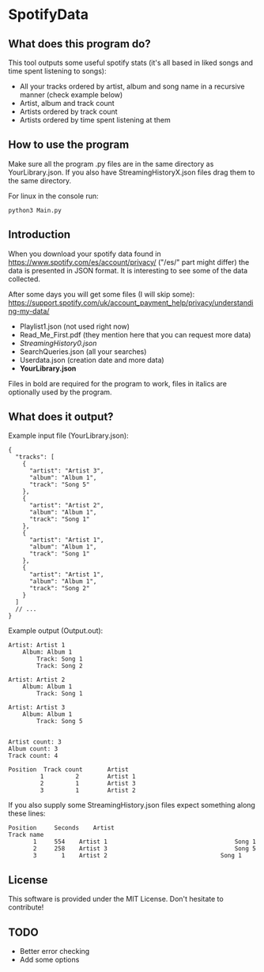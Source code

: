 # SpotifyData

## What does this program do?
This tool outputs some useful spotify stats (it's all based in liked songs and time spent listening to songs):

* All your tracks ordered by artist, album and song name in a recursive manner (check example below)
* Artist, album and track count
* Artists ordered by track count
* Artists ordered by time spent listening at them

## How to use the program

Make sure all the program .py files are in the same directory as YourLibrary.json.
If you also have StreamingHistoryX.json files drag them to the same directory.

For linux in the console run:
```
python3 Main.py 
```

## Introduction

When you download your spotify data found in https://www.spotify.com/es/account/privacy/ ("/es/" part might differ) the data is presented in JSON format.
It is interesting to see some of the data collected.

After some days you will get some files (I will skip some):
https://support.spotify.com/uk/account_payment_help/privacy/understanding-my-data/
* Playlist1.json (not used right now)
* Read_Me_First.pdf (they mention here that you can request more data)
* *StreamingHistory0.json*
* SearchQueries.json (all your searches)
* Userdata.json (creation date and more data)
* **YourLibrary.json**

Files in bold are required for the program to work, files in italics are optionally used by the program.

## What does it output?

Example input file (YourLibrary.json):
```
{
  "tracks": [
    {
      "artist": "Artist 3",
      "album": "Album 1",
      "track": "Song 5"
    },
    {
      "artist": "Artist 2",
      "album": "Album 1",
      "track": "Song 1"
    },
    {
      "artist": "Artist 1",
      "album": "Album 1",
      "track": "Song 1"
    },
    {
      "artist": "Artist 1",
      "album": "Album 1",
      "track": "Song 2"
    }
  ]
  // ...
}
```
Example output (Output.out):
```
Artist: Artist 1
	Album: Album 1
		Track: Song 1
		Track: Song 2

Artist: Artist 2
	Album: Album 1
		Track: Song 1

Artist: Artist 3
	Album: Album 1
		Track: Song 5


Artist count: 3
Album count: 3
Track count: 4

Position  Track count       Artist
         1         2		Artist 1
         2         1		Artist 3
         3         1		Artist 2
```

If you also supply some StreamingHistory.json files expect something along these lines:
```
Position     Seconds    Artist                                      Track name
       1	 554	Artist 1                                    Song 1
       2	 258	Artist 3            	                    Song 5
       3	   1	Artist 2                           	    Song 1
```

## License
This software is provided under the MIT License. Don't hesitate to contribute!

## TODO
* Better error checking
* Add some options